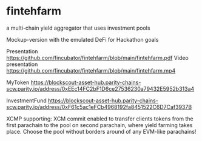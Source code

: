 # fintehfarm
a multi-chain yield aggregator that uses investment pools

Mockup-version with the emulated DeFi for Hackathon goals

Presentation https://github.com/fincubator/fintehfarm/blob/main/fintehfarm.pdf 
Video presentation https://github.com/fincubator/fintehfarm/blob/main/fintehfarm.mp4

MyToken
https://blockscout-asset-hub.parity-chains-scw.parity.io/address/0xEEc14FC2bF1D6ce27536230a79432E5952b313a4

InvestmentFund
https://blockscout-asset-hub.parity-chains-scw.parity.io/address/0xF61c5ac1eFCb4968192fa8451522C6D7Caf3937B

XCMP supporting:
XCM commit enabled to transfer clients tokens from the first parachain to the pool on second parachain, where yield farming takes place. Choose the pool without borders around of any EVM-like parachains!
